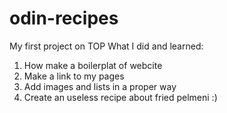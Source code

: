 # odin-recipes
My first project on TOP
What I did and learned:
1. How make a boilerplat of webcite
2. Make a link to my pages
3. Add images and lists in a proper way
4. Create an useless recipe about fried pelmeni :)

